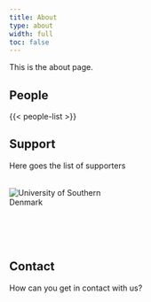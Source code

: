 ```yaml
---
title: About
type: about
width: full
toc: false
---
```


This is the about page.

## People

{{< people-list >}}

## Support

Here goes the list of supporters

<p style="margin-top: 2rem;">
    <div style="width: 200px; height: 100px;">
    <img src="/images/logos/sdu-logo.svg" alt="University of Southern Denmark" loading="lazy">
    </div>
</p>

## Contact

How can you get in contact with us?
